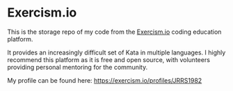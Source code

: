 # Exercism.io

This is the storage repo of my code from the [Exercism.io](https://exercism.io) coding education platform.

It provides an increasingly difficult set of Kata in multiple languages. I highly recommend this platform as it is free and open source, with volunteers providing personal mentoring for the community.

My profile can be found here: https://exercism.io/profiles/JRRS1982
